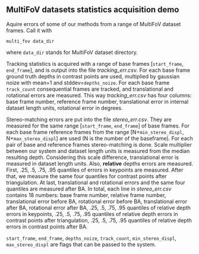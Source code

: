 ## MultiFoV datasets statistics acquisition demo

Aquire errors of some of our methods from a range of MultiFoV dataset frames. 
Call it with
```
multi_fov data_dir
```
where `data_dir` stands for MultiFoV dataset directory.

Tracking statistics is acquired with a range of base frames [`start_frame`, `end_frame`], and is output into the file _tracking_err.csv_. For each base frame ground truth depths in contrast points are used, multiplied by gaussian noize with mean=1 and stddev=`depths_noize`. For each base frame `track_count` consequential frames are tracked, and translational and rotational errors are measured. This way _tracking_err.csv_ has four columns: base frame number, reference frame number, translational error in internal dataset length units, rotational error in degrees.

Stereo-matching errors are put into the file _stereo_err.csv_. They are measured for the same range [`start_frame`, `end_frame`] of base frames. For each base frame reference frames from the range [N+`min_stereo_displ`, N+`max_stereo_displ`] are used (N is the number of the baseframe). For each pair of base and reference frames stereo-matching is done. Scale multiplier between our system and dataset length units is measured from the median resulting depth. Considering this scale difference, translational error is measured in dataset length units. Also, **relative** depths errors are measured. First, .25, .5, .75, .95 quantiles of errors in keypoints are measured. After that, we measure the same four quantiles for contrast points after triangulation. At last, translational and rotational errors and the same four quantiles are measured after BA. In total, each line in _stereo_err.csv_ contains 18 numbers: base frame number, relative frame number, translational error before BA, rotational error before BA, translational error after BA, rotational error after BA, .25, .5, .75, .95 quantiles of relative depth errors in keypoints, .25, .5, .75, .95 quantiles of relative depth errors in contrast points after triangulation, .25, .5, .75, .95 quantiles of relative depth errors in contrast points after BA.

`start_frame`, `end_frame`, `depths_noize`, `track_count`, `min_stereo_displ`, `max_stereo_displ` are flags that can be passed to the system.
